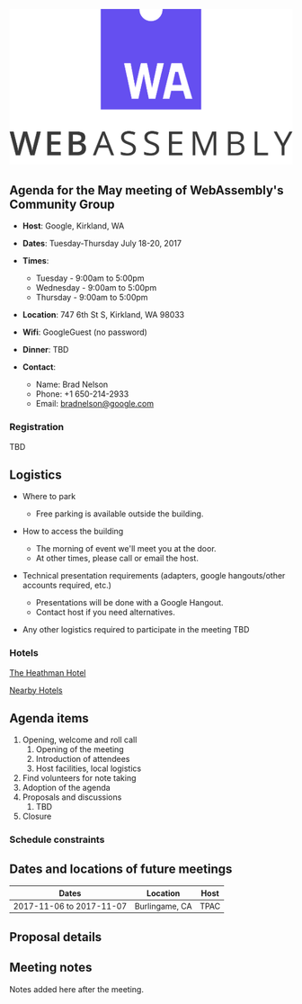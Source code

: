 ![WebAssembly logo](/images/WebAssembly.png)

## Agenda for the May meeting of WebAssembly's Community Group

- **Host**: Google, Kirkland, WA
- **Dates**: Tuesday-Thursday July 18-20, 2017
- **Times**:
    - Tuesday - 9:00am to 5:00pm
    - Wednesday - 9:00am to 5:00pm
    - Thursday - 9:00am to 5:00pm
- **Location**: 747 6th St S, Kirkland, WA 98033
- **Wifi**: GoogleGuest (no password)
- **Dinner**: TBD

- **Contact**:
    - Name: Brad Nelson
    - Phone: +1 650-214-2933
    - Email: bradnelson@google.com

### Registration

TBD

## Logistics

* Where to park
  - Free parking is available outside the building.

* How to access the building
  - The morning of event we'll meet you at the door.
  - At other times, please call or email the host.

* Technical presentation requirements (adapters, google hangouts/other accounts required, etc.)
  - Presentations will be done with a Google Hangout.
  - Contact host if you need alternatives.

* Any other logistics required to participate in the meeting
  TBD

### Hotels

[The Heathman Hotel](https://www.heathmankirkland.com/)

[Nearby Hotels](https://www.google.com/maps/search/Hotels+near+google+kirkland/@47.6682914,-122.1933552,14z)

## Agenda items

1. Opening, welcome and roll call
    1. Opening of the meeting
    1. Introduction of attendees
    1. Host facilities, local logistics
1. Find volunteers for note taking
1. Adoption of the agenda
1. Proposals and discussions
    1. TBD
1. Closure

### Schedule constraints

## Dates and locations of future meetings

| Dates                    | Location          | Host       |
|--------------------------|-------------------|------------|
| 2017-11-06 to 2017-11-07 | Burlingame, CA    | TPAC       |

## Proposal details


## Meeting notes

Notes added here after the meeting.
